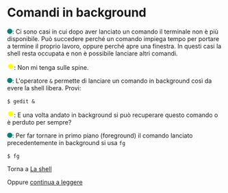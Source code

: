 # Comandi in background

![](../../images/people/tess.png): Ci sono casi in cui dopo aver lanciato
un comando il terminale non è più disponibile.
Può succedere perché un comando impiega tempo per
portare a termine il proprio lavoro, oppure perché apre una finestra.
In questi casi la shell resta occupata e non è possibile lanciare altri comandi.

![](../../images/people/tazza.png): Non mi tenga sulle spine.

![](../../images/people/tess.png): L'operatore `&` permette di lanciare
un comando in background così da evere la shell libera. Provi:

```
$ gedit &
```

![](../../images/people/tazza.png): E una volta andato in background
si può recuperare questo comando o è perduto per sempre?

![](../../images/people/tess.png): Per far tornare in primo piano
(foreground) il comando lanciato precedentemente in background
si usa `fg`

```
$ fg
```

Torna a [La shell](../summary.md)

Oppure [continua a leggere](espandione.md)
